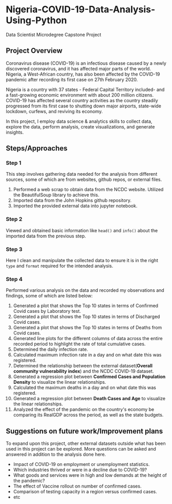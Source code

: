 # Nigeria-COVID-19-Data-Analysis-Using-Python
Data Scientist Microdegree Capstone Project

## Project Overview
Coronavirus disease (COVID-19) is an infectious disease caused by a newly discovered coronavirus, and it has affected major parts of the world. Nigeria, a West-African country, has also been affected by the COVID-19 pandemic after recording its first case on 27th February 2020.

Nigeria is a country with 37 states - Federal Capital Territory included- and a fast-growing economic environment with about 200 million citizens. COVID-19 has affected several country activities as the country steadily progressed from its first case to shutting down major airports, state-wide lockdown, curfews, and reviving its economy.

In this project, I employ data science & analytics skills to collect data, explore the data, perform analysis, create visualizations, and generate insights.

## Steps/Approaches

### Step 1
This step involves gathering data needed for the analysis from different sources, some of which are from websites, github repos, or external files.

1. Performed a web scrap to obtain data from the NCDC website. Utilized the BeautifulSoup library to achieve this.
2. Imported data from the John Hopkins github repository.
3. Imported the provided external data into jupyter notebook.

### Step 2
Viewed and obtained basic information like `head()` and `info()` about the imported data from the previous step.

### Step 3
Here I clean and manipulate the collected data to ensure it is in the right `type` and `format` required for the intended analysis.

### Step 4
Performed various analysis on the data and recorded my observations and findings, some of which are listed below:

1. Generated a plot that shows the Top 10 states in terms of Confirmed Covid cases by Laboratory test.
2. Generated a plot that shows the Top 10 states in terms of Discharged Covid cases.
3. Generated a plot that shows the Top 10 states in terms of Deaths from Covid cases.
4. Generated line plots for the different columns of data across the entire recorded period to highlight the rate of total cumulative cases.
5. Determined the daily infection rate.
6. Calculated maximum infection rate in a day and on what date this was registered.
7. Determined the relationship between the external dataset(**Overall community vulnerability index**) and the NCDC COVID-19 dataset.
8. Generated a regression plot between **Confirmed Cases and Population Density** to visualize the linear relationships.
9. Calculated the maximum deaths in a day and on what date this was registered.
10. Generated a regression plot between **Death Cases and Age** to visualize the linear relationships.
11. Analyzed the effect of the pandemic on the country's economy be comparing its RealGDP across the period, as well as the state budgets.


## Suggestions on future work/Improvement plans

To expand upon this project, other external datasets outside what has been used in this project can be explored. More questions can be asked and answered in addition to the analysis done here. 
* Impact of COVID-19 on employment or unemployment statistics.
* Which industries thrived or were in a decline due to COVID-19?
* What goods and services were in high and low demands at the height of the pandemic?
* The effect of Vaccine rollout on number of confirmed cases.
* Comparison of testing capacity in a region versus confirmed cases.
* etc
